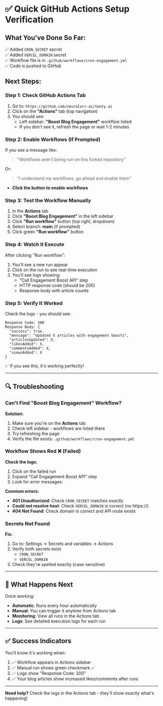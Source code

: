 # ✅ Quick GitHub Actions Setup Verification

## What You've Done So Far:
✅ Added `CRON_SECRET` secret  
✅ Added `VERCEL_DOMAIN` secret  
✅ Workflow file is in `.github/workflows/cron-engagement.yml`  
✅ Code is pushed to GitHub  

## Next Steps:

### Step 1: Check GitHub Actions Tab

1. Go to: `https://github.com/neuralarc-ai/twnty.ai`
2. Click on the **"Actions"** tab (top navigation)
3. You should see:
   - Left sidebar: **"Boost Blog Engagement"** workflow listed
   - If you don't see it, refresh the page or wait 1-2 minutes

### Step 2: Enable Workflows (If Prompted)

If you see a message like:
> "Workflows aren't being run on this forked repository"

Or:
> "I understand my workflows, go ahead and enable them"

- **Click the button to enable workflows**

### Step 3: Test the Workflow Manually

1. In the **Actions** tab
2. Click **"Boost Blog Engagement"** in the left sidebar
3. Click **"Run workflow"** button (top right, dropdown)
4. Select branch: **main** (if prompted)
5. Click green **"Run workflow"** button

### Step 4: Watch It Execute

After clicking "Run workflow":
1. You'll see a new run appear
2. Click on the run to see real-time execution
3. You'll see logs showing:
   - "Call Engagement Boost API" step
   - HTTP response code (should be 200)
   - Response body with article counts

### Step 5: Verify It Worked

Check the logs - you should see:
```
Response Code: 200
Response Body: {
  "success": true,
  "message": "Updated X articles with engagement boosts",
  "articlesUpdated": X,
  "likesAdded": X,
  "commentsAdded": X,
  "viewsAdded": X
}
```

✅ If you see this, it's working perfectly!

---

## 🔍 Troubleshooting

### Can't Find "Boost Blog Engagement" Workflow?

**Solution:**
1. Make sure you're on the **Actions** tab
2. Check left sidebar - workflows are listed there
3. Try refreshing the page
4. Verify the file exists: `.github/workflows/cron-engagement.yml`

### Workflow Shows Red ❌ (Failed)

**Check the logs:**
1. Click on the failed run
2. Expand "Call Engagement Boost API" step
3. Look for error messages:

**Common errors:**
- **401 Unauthorized**: Check `CRON_SECRET` matches exactly
- **Could not resolve host**: Check `VERCEL_DOMAIN` is correct (no https://)
- **404 Not Found**: Check domain is correct and API route exists

### Secrets Not Found

**Fix:**
1. Go to: Settings → Secrets and variables → Actions
2. Verify both secrets exist:
   - `CRON_SECRET`
   - `VERCEL_DOMAIN`
3. Check they're spelled exactly (case-sensitive)

---

## 🎯 What Happens Next

Once working:
- **Automatic**: Runs every hour automatically
- **Manual**: You can trigger it anytime from Actions tab
- **Monitoring**: View all runs in the Actions tab
- **Logs**: See detailed execution logs for each run

---

## ✅ Success Indicators

You'll know it's working when:
1. ✅ Workflow appears in Actions sidebar
2. ✅ Manual run shows green checkmark ✅
3. ✅ Logs show "Response Code: 200"
4. ✅ Your blog articles show increased likes/comments after runs

---

**Need help?** Check the logs in the Actions tab - they'll show exactly what's happening!

